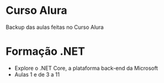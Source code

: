 # Curso Alura
Backup das aulas feitas no Curso Alura

# Formação .NET
- Explore o .NET Core, a plataforma back-end da Microsoft
- Aulas 1 e de 3 a 11
